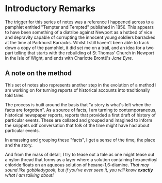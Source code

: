 # Introductory Remarks

The trigger for this series of notes was a reference I happened across to a pamphlet entitled "Tempter and Tempted" published in 1856. This appears to have been something of a diatribe against Newport as a hotbed of vice and depravity capable of corrupting the innocent young soldiers barracked at the time at Parkhurst Barracks. Whilst I still haven't been able to track down a copy of the pamphlet, it did set me on a trail, and an idea for a two part telling that starts with the rebuilding of St Thomas' Church in Newport in the Isle of Wight, and ends with Charlotte Brontë's *Jane Eyre*.

## A note on the method

This set of notes also represents another step in the evolution of a method I am working on for turning reports of historical accounts into traditionally told tales.

The process is built around the basis that "a story is what's left when the facts are forgotten". As a source of facts, I am turning to contemporaneous, historical newspaper reports, reports that provided a first draft of history of particular events. These are collated and grouped and imagined to inform the snippets odf conversation that folk of the time might have had about particular events.

In amassing and grouping these "facts", I get a sense of the time, the place and the story.

And from the mass of detail, I try to tease out a tale as one might tease out a nylon thread that forms as a layer where a solution containing hexanedioyl chloride floats on an aqueous solution of hexane-1,6-diamine. *That may sound like gobbledygook, but if you've ever seen it, you will know __exactly__ what I am talking about!*
